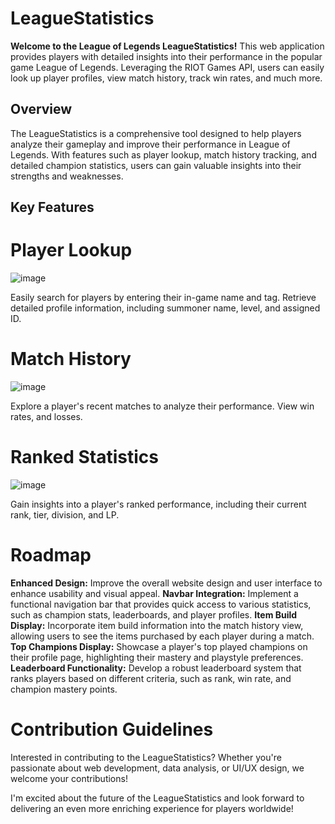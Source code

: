 # **LeagueStatistics**

**Welcome to the League of Legends LeagueStatistics!** This web application provides players with detailed insights into their performance in the popular game League of Legends. Leveraging the RIOT Games API, users can easily look up player profiles, view match history, track win rates, and much more.

## Overview
The LeagueStatistics is a comprehensive tool designed to help players analyze their gameplay and improve their performance in League of Legends. With features such as player lookup, match history tracking, and detailed champion statistics, users can gain valuable insights into their strengths and weaknesses.

## **Key Features**

# **Player Lookup**

![image](https://github.com/deividasdul/opgg/assets/145572945/4df96700-6db2-4c91-b8ff-689a8fee1b27)

Easily search for players by entering their in-game name and tag. Retrieve detailed profile information, including summoner name, level, and assigned ID.

# **Match History**

![image](https://github.com/deividasdul/opgg/assets/145572945/22200995-ffac-4a60-b2c4-53438c79430e)

Explore a player's recent matches to analyze their performance. View win rates, and losses.

# **Ranked Statistics**

![image](https://github.com/deividasdul/opgg/assets/145572945/a822113a-9212-4078-be7e-c74950f81595)

Gain insights into a player's ranked performance, including their current rank, tier, division, and LP.

# **Roadmap**

**Enhanced Design:** Improve the overall website design and user interface to enhance usability and visual appeal.
**Navbar Integration:** Implement a functional navigation bar that provides quick access to various statistics, such as champion stats, leaderboards, and player profiles.
**Item Build Display:** Incorporate item build information into the match history view, allowing users to see the items purchased by each player during a match.
**Top Champions Display:** Showcase a player's top played champions on their profile page, highlighting their mastery and playstyle preferences.
**Leaderboard Functionality:** Develop a robust leaderboard system that ranks players based on different criteria, such as rank, win rate, and champion mastery points.

# **Contribution Guidelines**

Interested in contributing to the LeagueStatistics? Whether you're passionate about web development, data analysis, or UI/UX design, we welcome your contributions!

I'm excited about the future of the LeagueStatistics and look forward to delivering an even more enriching experience for players worldwide!
